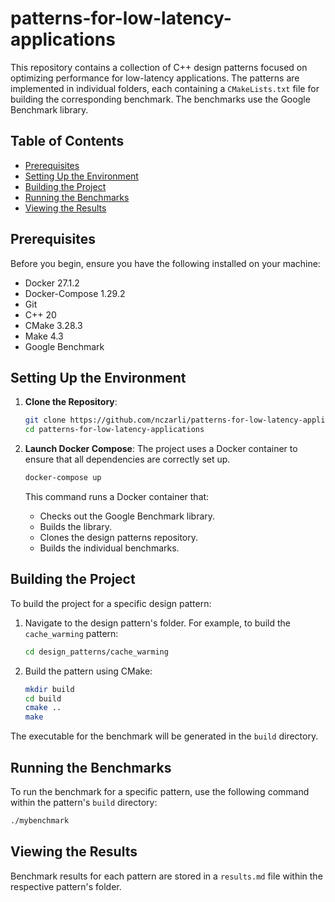 # patterns-for-low-latency-applications

This repository contains a collection of C++ design patterns focused on optimizing performance for low-latency applications. The patterns are implemented in individual folders, each containing a `CMakeLists.txt` file for building the corresponding benchmark. The benchmarks use the Google Benchmark library.

## Table of Contents
- [Prerequisites](#prerequisites)
- [Setting Up the Environment](#setting-up-the-environment)
- [Building the Project](#building-the-project)
- [Running the Benchmarks](#running-the-benchmarks)
- [Viewing the Results](#viewing-the-results)

## Prerequisites
Before you begin, ensure you have the following installed on your machine:
- Docker 27.1.2
- Docker-Compose 1.29.2
- Git
- C++ 20
- CMake 3.28.3
- Make 4.3
- Google Benchmark

## Setting Up the Environment

1. **Clone the Repository**:
    ```bash
    git clone https://github.com/nczarli/patterns-for-low-latency-applications.git
    cd patterns-for-low-latency-applications
    ```

2. **Launch Docker Compose**:
    The project uses a Docker container to ensure that all dependencies are correctly set up.
    ```bash
    docker-compose up
    ```

    This command runs a Docker container that:
    - Checks out the Google Benchmark library.
    - Builds the library.
    - Clones the design patterns repository.
    - Builds the individual benchmarks.

## Building the Project

To build the project for a specific design pattern:

1. Navigate to the design pattern's folder. For example, to build the `cache_warming` pattern:
    ```bash
    cd design_patterns/cache_warming
    ```

2. Build the pattern using CMake:
    ```bash
    mkdir build
    cd build
    cmake ..
    make
    ```

The executable for the benchmark will be generated in the `build` directory.

## Running the Benchmarks

To run the benchmark for a specific pattern, use the following command within the pattern's `build` directory:
```bash
./mybenchmark
```

## Viewing the Results
Benchmark results for each pattern are stored in a `results.md` file within the respective pattern's folder.